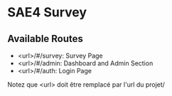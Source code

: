 # SAE4 Survey

## Available Routes

* &lt;url&gt;/#/survey: Survey Page
* &lt;url&gt;/#/admin: Dashboard and Admin Section
* &lt;url&gt;/#/auth: Login Page

Notez que &lt;url&gt; doit être remplacé par l'url du projet/
